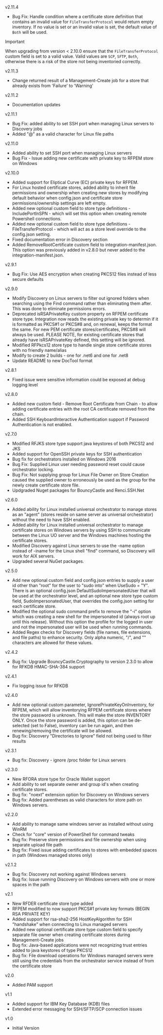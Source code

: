 v2.11.4
- Bug Fix: Handle condition where a certificate store definition that contains an invalid value for `FileTransferProtocol` 
would return empty inventory. If no value is set or an invalid value is set, the default value of `Both` will be used.

> [!IMPORTANT]
> When upgrading from version < 2.10.0 ensure that the `FileTransferProtocol` 
> custom field is set to a valid value. Valid values are `SCP`, `SFTP`, `Both`, otherwise there is a risk of the store 
> not being inventoried correctly.

v2.11.3
- Change returned result of a Management-Create job for a store that already exists from 'Failure' to 'Warning'

v2.11.2
- Documentation updates

v2.11.1
- Bug Fix: added ability to set SSH port when managing Linux servers to Discovery jobs
- Added "@" as a valid character for Linux file paths

v2.11.0
- Added ability to set SSH port when managing Linux servers
- Bug Fix - Issue adding new certificate with private key to RFPEM store on Windows

v2.10.0
- Added support for Eliptical Curve (EC) private keys for RFPEM.
- For Linux hosted certificate stores, added ability to inherit file permissions and ownership when creating new stores by modifying default behavior when config.json and certificate store permissions/ownership settings are left empty.
- Added new optional custom field to store type definitions - IncludePortInSPN - which will set this option when creating remote Powershell connections.
- Added new optional custom field to store type definitions - FileTransferProtocol - which will act as a store level override to the config.json setting.
- Fixed documentation error in Discovery section
- Added RemoveRootCertificate custom field to integration-manifest.json.  This option was previously added in v2.8.0 but never added to the integration-manifest.json.

v2.9.1 
- Bug Fix: Use AES encryption when creating PKCS12 files instead of less secure defaults

v2.9.0
- Modify Discovery on Linux servers to filter out ignored folders when searching using the Find command rather than eliminating them after.  This was done to eliminate permissions errors.
- Deprecated isRSAPrivateKey custom property on RFPEM certificate store type.  Integration now reads the existing private key to determin if it is formatted as PKCS#1 or PKCS#8 and, on renewal, keeps the format the same.  For new PEM certificate stores/certificates, PKCS#8 will always be used.  PLEASE NOTE, for existing certificate stores that already have isRSAPrivateKey defined, this setting will be ignored.
- Modified RFPkcs12 store type to handle single store certificate stores with no friendly name/alias
- Modify to create 2 builds - one for .net6 and one for .net8
- Update README to new DocTool format

v2.8.1
- Fixed issue were sensitive information could be exposed at debug logging level

v2.8.0
- Added new custom field - Remove Root Certificate from Chain - to allow adding certificate entries with the root CA certificate removed from the chain.
- Added SSH KeyboardInteractive Authentication support if Password Authentication is not enabled.

v2.7.0
- Modified RFJKS store type support java keystores of both PKCS12 and JKS
- Added support for OpenSSH private keys for SSH authentication
- Bug fix for orchestrators installed on Windows 2016
- Bug Fix: Supplied Linux user needing password reset could cause orchestrator locking.
- Bug Fix: Not supplying group for Linux File Owner on Store Creation caused the supplied owner to erroneously be used as the group for the newly create certificate store file.
- Updgraded Nuget packages for BouncyCastle and Renci.SSH.Net

v2.6.0
- Added ability for Linux installed universal orchestrator to manage stores as an "agent" (stores reside on same server as universal orchestrator) without the need to have SSH enabled.
- Added ability for Linux installed universal orchestrator to manage certificate stores on Windows servers by using SSH to communicate between the Linux UO server and the Windows machines hosting the certificate stores.
- Modified Discovery against Linux servers to use the -name option instead of -iname for the Linux shell "find" command, so Discovery will work for AIX servers.
- Upgraded several NuGet packages.

v2.5.0
- Add new optional custom field and config.json entries to supply a user id other than "root" for the user to "sudo into" when UseSudo = "Y".  There is an optional config.json DefaultSudoImpersonatedUser that will be used at the orchestrator level, and an optional new store type custom field, SudoImpersonatedUser, that overrides the config.json setting for each certificate store.
- Modified the optional sudo command prefix to remove the "-i" option which was creating a new shell for the impersonated id (always root up until this release).  Without this option the profile for the logged in user and not the impersonated user will be used when running commands.
- Added Regex checks for Discovery fields (file names, file extensions, and file paths) to enhance security.  Only alpha numeric, "/", and "\" characters are allowed for these values.

v2.4.2
- Bug fix: Upgrade BouncyCastle.Cryptography to version 2.3.0 to allow for RFKDB HMAC-SHA-384 support

v2.4.1
- Fix logging issue for RFKDB

v2.4.0
- Add new optional custom parameter, IgnorePrivateKeyOnInventory, for RFPEM, which will allow inventorying RFPEM certificate stores where the store password is unknown.  This will make the store INVENTORY ONLY.  Once the store password is added, this option can be de-selected (set to False), inventory can be run again, and then renewing/removing the certificate will be allowed.
- Bug fix: Discovery "Directories to Ignore" field not being used to filter results

v2.3.1
- Bug fix: Discovery - ignore /proc folder for Linux servers

v2.3.0
- New RFORA store type for Oracle Wallet support
- Add ability to set separate owner and group id's when creating certificate stores.
- Bug fix: "noext" extension option for Discovery on Windows servers
- Bug fix: Added parentheses as valid characters for store path on Windows servers.

v2.2.0
- Add ability to manage same windows server as installed without using WinRM
- Check for "core" version of PowerShell for command tweaks
- Bug fix: Preserve store permissions and file ownership when using separate upload file path
- Bug fix: Fixed issue adding certificates to stores with embedded spaces in path (Windows managed stores only)

v2.1.2
- Bug fix: Discovery not working against Windows servers
- Bug fix: Issue running Discovery on Windows servers with one or more spaces in the path

v2.1
- New RFDER certificate store type added
- RFPEM modified to now support PKCS#1 private key formats (BEGIN RSA PRIVATE KEY)
- Added support for rsa-sha2-256 HostKeyAlgorithm for SSH "handshake" when connecting to Linux managed servers
- Added new optional certificate store type custom field to specify separate file owner when creating certificate stores during Management-Create jobs
- Bug fix: Java-based applications were not recognizing trust entries added to java keystores of type PKCS12
- Bug fix: File download operations for Windows managed servers were still using the credentials from the orchestrator service instead of from the certificate store

v2.0
- Added PAM support

v1.1
- Added support for IBM Key Database (KDB) files
- Extended error messaging for SSH/SFTP/SCP connection issues

v1.0
- Initial Version
